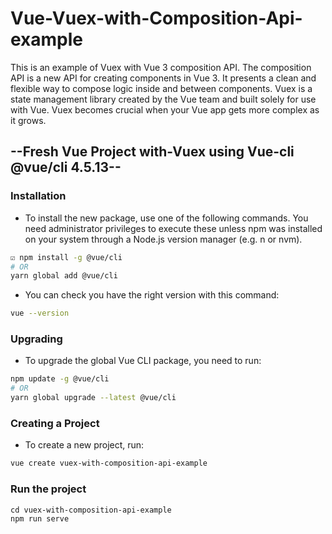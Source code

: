 # Vue-Vuex-with-Composition-Api-example
This is an example of Vuex with Vue 3 composition API. The composition API is a new API for creating components in Vue 3. It presents a clean and flexible way to compose logic inside and between components. Vuex is a state management library created by the Vue team and built solely for use with Vue. Vuex becomes crucial when your Vue app gets more complex as it grows.

## --Fresh Vue Project with-Vuex using Vue-cli @vue/cli 4.5.13--
### Installation
- To install the new package, use one of the following commands. You need administrator privileges to execute these unless npm was installed on your system through a Node.js version manager (e.g. n or nvm).
```sh
☑ npm install -g @vue/cli
# OR
yarn global add @vue/cli
```
- You can check you have the right version with this command:
```sh
vue --version
```
### Upgrading
- To upgrade the global Vue CLI package, you need to run:
```sh
npm update -g @vue/cli
# OR
yarn global upgrade --latest @vue/cli
```
### Creating a Project
- To create a new project, run:
```sh
vue create vuex-with-composition-api-example
```
### Run the project
```
cd vuex-with-composition-api-example
npm run serve
```